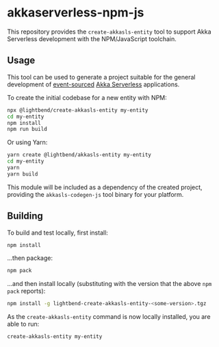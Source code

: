 # akkaserverless-npm-js

This repository provides the `create-akkasls-entity` tool to support Akka Serverless development with the NPM/JavaScript toolchain.

## Usage

This tool can be used to generate a project suitable for the general development of
[event-sourced](https://martinfowler.com/eaaDev/EventSourcing.html)
[Akka Serverless](https://www.lightbend.com/akka-serverless) applications.

To create the initial codebase for a new entity with NPM:

```sh
npx @lightbend/create-akkasls-entity my-entity
cd my-entity
npm install
npm run build
```

Or using Yarn:

```sh
yarn create @lightbend/akkasls-entity my-entity
cd my-entity
yarn
yarn build
```

This module will be included as a dependency of the created project, providing the `akkasls-codegen-js` tool binary for your platform.

## Building

To build and test locally, first install:

```sh
npm install
```

...then package:

```sh
npm pack
```

...and then install locally (substituting <some-version> with the version that the above `npm pack` reports):

```sh
npm install -g lightbend-create-akkasls-entity-<some-version>.tgz
```

As the `create-akkasls-entity` command is now locally installed, you are able to run:

```sh
create-akkasls-entity my-entity
```